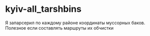 # kyiv-all_tarshbins
Я запарсерил по каждому районе координаты муссорных баков. Полезное если составлять маршруты их обчистки
